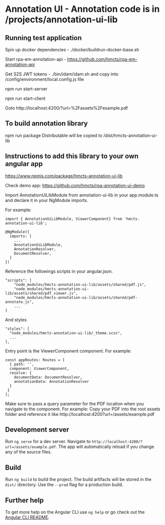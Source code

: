 # Annotation UI - Annotation code is in /projects/annotation-ui-lib
## Running test application
Spin up docker dependencies - ./docker/buildrun-docker-base.sh

Start rpa-em-annotation-api - https://github.com/hmcts/rpa-em-annotation-api

Get S2S JWT tokens - ./bin/idam/idam.sh and copy into /config/environment/local.config.js file

npm run start-server

npm run start-client

Goto http://localhost:4200/?url=%2Fassets%2Fexample.pdf 

## To build annotation library
npm run package
Distributable will be copied to /dist/hmcts-annotation-ui-lib

## Instructions to add this library to your own angular app
https://www.npmjs.com/package/hmcts-annotation-ui-lib

Check demo app:
https://github.com/hmcts/rpa-annotation-ui-demo


Import AnnotationUiLibModule from annotation-ui-lib in your app.module.ts and declare it in your NgModule imports.

For example:
```
import { AnnotationUiLibModule, ViewerComponent} from 'hmcts-annotation-ui-lib';

@NgModule({
  imports: [
    ...
    AnnotationUiLibModule,
    AnnotationResolver, 
    DocumentResolver, 
  ]
})
```

Reference the followings scripts in your angular.json.
```
"scripts": [
    "node_modules/hmcts-annotation-ui-lib/assets/shared/pdf.js",
    "node_modules/hmcts-annotation-ui-lib/assets/shared/pdf_viewer.js",
    "node_modules/hmcts-annotation-ui-lib/assets/shared/pdf-annotate.js",
    ...
]
```

And styles
```
"styles": [
  "node_modules/hmcts-annotation-ui-lib/_theme.scss",
  ...
],
```

Entry point is the ViewerComponent component. For example:
```
const appRoutes: Routes = [
  { path: '',  
  component: ViewerComponent,
  resolve: {
    documentData: DocumentResolver,
    annotationData: AnnotationResolver
  } 
 }
]; 
```

Make sure to pass a query parameter for the PDF location when you navigate to the component. For example:
Copy your PDF into the root assets folder and reference it like http://localhost:4200?url=/assets/example.pdf


## Development server

Run `ng serve` for a dev server. Navigate to `http://localhost:4200/?url=/assets/example.pdf`. The app will automatically reload if you change any of the source files.

## Build

Run `ng build` to build the project. The build artifacts will be stored in the `dist/` directory. Use the `--prod` flag for a production build.

## Further help

To get more help on the Angular CLI use `ng help` or go check out the [Angular CLI README](https://github.com/angular/angular-cli/blob/master/README.md).
